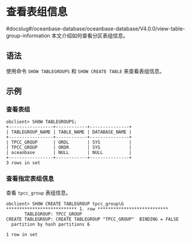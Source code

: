 # 查看表组信息
#docslug#/oceanbase-database/oceanbase-database/V4.0.0/view-table-group-information
本文介绍如何查看分区表组信息。

## 语法

使用命令 `SHOW TABLEGROUPS` 和 `SHOW CREATE TABLE` 来查看表组信息。

## 示例

### 查看表组

```unknow
obclient> SHOW TABLEGROUPS;
+-----------------+------------+---------------+
| TABLEGROUP_NAME | TABLE_NAME | DATABASE_NAME |
+-----------------+------------+---------------+
| TPCC_GROUP      | ORDL       | SYS           |
| TPCC_GROUP      | ORDR       | SYS           |
| oceanbase       | NULL       | NULL          |
+-----------------+------------+---------------+
3 rows in set
```

### 查看指定表组信息

查看 `tpcc_group` 表组信息。

```unknow
obclient> SHOW CREATE TABLEGROUP tpcc_group\G
*************************** 1. row ***************************
       TABLEGROUP: TPCC_GROUP
CREATE TABLEGROUP: CREATE TABLEGROUP "TPCC_GROUP"  BINDING = FALSE
  partition by hash partitions 6

1 row in set
```
